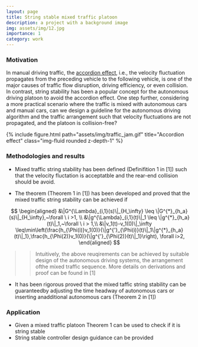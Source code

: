 ```yaml
---
layout: page
title: String stable mixed traffic platoon
description: a project with a background image
img: assets/img/12.jpg
importance: 1
category: work
---
```

### Motivation

In manual driving traffic, the [accordion effect](https://en.wikipedia.org/wiki/Accordion_effect), i.e., the velocity fluctuation propagates from the preceding vehicle to the following vehicle, is one of the major causes of traffic flow disruption, driving efficiency, or even collision. In contrast, string stability has been a popular concept for the autonomous driving platoon to avoid the accordion effect. One step further, considering a more practical scenario where the traffic is mixed with autonomous cars and manual cars, can we design a guideline for the autonomous driving algorithm and the traffic arrangement such that velocity fluctuations are not propagated, and the platoon is collision-free?

{% include figure.html path="assets/img/traffic_jam.gif" title="Accordion effect" class="img-fluid rounded z-depth-1" %}

### Methodologies and results

* Mixed traffic string stability has been defined (Definifition 1 in [1]) such that the velocity fluctation is acceptatble and the rear-end collision should be avoid. 

* The theorem (Theorem 1 in [1]) has been developed and proved that the mixed traffic string stability can be achieved if 

$$
\begin{aligned}
&\|G^{\Lambda}_{i,1}(s)\|_{H_\infty} \leq \|G^{*}_{h_a}(s)\|_{H_\infty},~\forall \ i >1,  \\
&\|g^{\Lambda}_{i,1}(t)\|_1 \leq \|g^{*}_{h_a}(t)\|_1,~\forall \ i > 1,\\
&\|v_1(t)-v_1(0)\|_\infty
\leq\min\left(\frac{h_{\Phi(i)}v_1(0)}{\|g^{'}_{\Phi(i)}(t)\|_1\|g^{*}_{h_a}(t)\|_1},\frac{h_{\Phi(2)}v_1(0)}{\|g^{'}_{\Phi(2)}(t)\|_1}\right), \forall i>2,
\end{aligned}
$$

>>Intuitively, the above reuqirements can be achieved by suitable design of the autonomous driving systems, the arrangement ofthe mixed traffic sequence. More details on derivations and proof can be found in [1] 

* It has been rigorous proved that the mixed taffic string stability can be guaranteedby adjusting the time headway of autonomous cars or inserting anadditional autonomous cars (Theorem 2 in [1])

### Application

* Given a mixed traffic platoon Theorem 1 can be used to check if it is string stable
* String stable controller design guidance can be provided 

